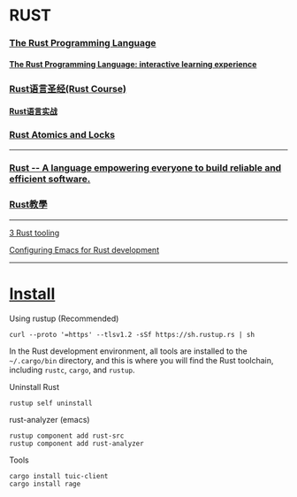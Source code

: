 # RUST

### [The Rust Programming Language](https://doc.rust-lang.org/book/)

#### [The Rust Programming Language: interactive learning experience](https://rust-book.cs.brown.edu/)

### [Rust语言圣经(Rust Course)](https://course.rs/)

#### [Rust语言实战](https://zh.practice.rs)

### [Rust Atomics and Locks](https://marabos.nl/atomics/)

---
### [Rust -- A language empowering everyone to build reliable and efficient software.](https://www.rust-lang.org/)

### [Rust教學](https://tw511.com/2/28/1043.html)

---
[3 Rust tooling](https://livebook.manning.com/book/code-like-a-pro-in-rust/chapter-3/v-10/)

[Configuring Emacs for Rust development](https://robert.kra.hn/posts/rust-emacs-setup/)

---
# [Install](https://www.rust-lang.org/tools/install)

Using rustup (Recommended)

    curl --proto '=https' --tlsv1.2 -sSf https://sh.rustup.rs | sh

In the Rust development environment, all tools are installed to the `~/.cargo/bin` directory, and this is where you will find the Rust toolchain, including `rustc`, `cargo`, and `rustup`. 

Uninstall Rust

    rustup self uninstall

rust-analyzer (emacs)

    rustup component add rust-src 
    rustup component add rust-analyzer 

Tools

    cargo install tuic-client
    cargo install rage



